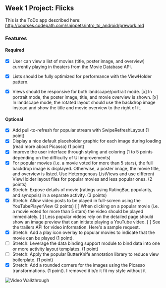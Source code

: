 ## Week 1 Project: Flicks

This is the ToDo app described here: http://courses.codepath.com/snippets/intro_to_android/prework.md

### Features

#### Required
- [x] User can view a list of movies (title, poster image, and overview) currently playing in theaters from the Movie Database API.
- [x] Lists should be fully optimized for performance with the ViewHolder pattern.
- [x] Views should be responsive for both landscape/portrait mode.
	[x] In portrait mode, the poster image, title, and movie overview is shown.
	[x] In landscape mode, the rotated layout should use the backdrop image instead and show the title and movie overview to the right of it.


#### Optional

- [x] Add pull-to-refresh for popular stream with SwipeRefreshLayout (1 point)
- [x] Display a nice default placeholder graphic for each image during loading (read more about Picasso) (1 point)
- [x] Improve the user interface through styling and coloring (1 to 5 points depending on the difficulty of UI improvements)
- [x] For popular movies (i.e. a movie voted for more than 5 stars), the full backdrop image is displayed. Otherwise, a poster image, the movie title, and overview is listed. Use Heterogenous ListViews and use different ViewHolder layout files for popular movies and less popular ones. (2 points)
- [x] Stretch: Expose details of movie (ratings using RatingBar, popularity, and synopsis) in a separate activity. (3 points)
- [x] Stretch: Allow video posts to be played in full-screen using the YouTubePlayerView (2 points)
	[ ] When clicking on a popular movie (i.e. a movie voted for more than 5 stars) the video should be played immediately.
	[ ] Less popular videos rely on the detailed page should show an image preview that can initiate playing a YouTube video.
	[ ] See the trailers API for video information. Here's a sample request.
- [x] Stretch: Add a play icon overlay to popular movies to indicate that the movie can be played (1 point).
- [ ] Stretch: Leverage the data binding support module to bind data into one or more activity layout templates. (1 point)
- [ ] Stretch: Apply the popular ButterKnife annotation library to reduce view boilerplate. (1 point)
- [x] Stretch: Add a rounded corners for the images using the Picasso transformations. (1 point). I removed it b/c it fit my style without it

![Video Walkthrough](flicks-1.gif)